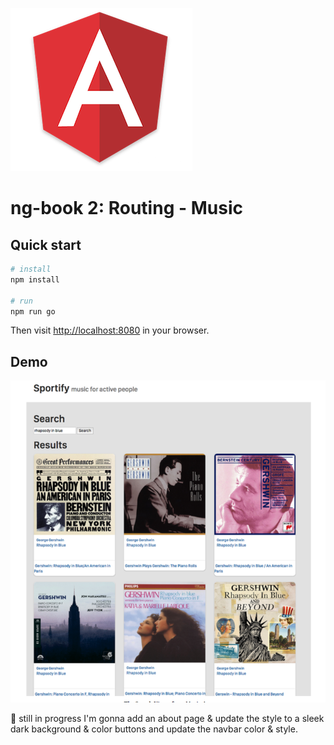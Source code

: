 ![angular2](public/ang.png)

# ng-book 2: Routing - Music

## Quick start

```bash
# install 
npm install

# run
npm run go
```

Then visit [http://localhost:8080](http://localhost:8080) in your browser. 


## Demo
![pic](public/demo.png)


:construction: still in progress
I'm gonna add an about page & update the style to a
sleek dark background & color buttons
and update the navbar color & style.